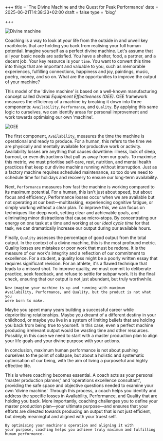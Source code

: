 +++
title = 'The Divine Machine and the Quest for Peak Performance'
date = 2025-06-21T14:38:33+02:00
draft = false
type = 'blog'

+++

![Divine machine](/images/blog/oee.png)

Coaching is a way to look at your life from the outside in and unveil key roadblocks that are holding you back from realising your full human potential. Imagine yourself as a perfect divine machine. Let's assume that all your basic needs are satisfied. You have a shelter, food, a partner, and a decent job. Your key resource is your <code>time</code>. You want to convert this time into things that are important and valuable to you, such as memorable experiences, fulfilling connections, happiness and joy, paintings, music, poetry, money, and so on. What are the opportunities to improve the output of your machine?

This model of the 'divine machine' is based on a well-known manufacturing concept called <em>Overall Equipment Effectiveness (OEE)</em>. OEE framework measures the efficiency of a machine by breaking it down into three components: <code>Availability</code>, <code>Performance</code>, and <code>Quality</code>. By applying this same logic to ourselves, we can identify areas for personal improvement and work towards optimising our own 'machine'.

![OEE](/images/blog/oee1.png)

The first component, <code>Availability</code>, measures the time the machine is operational and ready to produce. For a human, this refers to the time we are physically and mentally available for productive work or activity. Availability losses are anything that causes downtime: illness, lack of sleep, burnout, or even distractions that pull us away from our goals. To maximise this metric, we must prioritise self-care, rest, nutrition, and mental health practices that keep our divine machine running without interruption. Just as a factory machine requires scheduled maintenance, so too do we need to schedule time for holidays and recovery to ensure our long-term availability.

Next, <code>Performance</code> measures how fast the machine is working compared to its maximum potential. For a human, this isn't just about speed, but about focus and efficiency. Performance losses occur when we are available but not operating at our best—multitasking, experiencing cognitive fatigue, or simply working without a clear plan. To improve this, we can focus on techniques like deep work, setting clear and achievable goals, and eliminating minor distractions that cause micro-stops. By concentrating our energy on one task at a time and working at our <em>ideal cycle time</em> for that task, we can dramatically increase our output during our available hours.

Finally, <code>Quality</code> assesses the percentage of good output from the total output. In the context of a divine machine, this is the most profound metric. Quality losses are mistakes or poor work that must be redone. It is the measure of our work's integrity and a reflection of our commitment to excellence. For a student, a quality loss might be a poorly written essay that requires significant revision. For an athlete, it's a flawed technique that leads to a missed shot. To improve quality, we must commit to deliberate practice, seek feedback, and refuse to settle for subpar work. It is the final check, ensuring that our output is not just abundant, but truly worthwhile.

<code>Now imagine your machine is up and running with maximum Availability, Performance, and Quality, but the product is not what you were born to make.</code>

Maybe you spent many years building a successful career while deprioritising relationships. Maybe you dreamt of a different destiny in your childhood, or maybe you live in a system of limiting beliefs that are holding you back from being true to yourself. In this case, even a perfect machine producing irrelevant output would be wasting time and other resources. Possibly, in this case we need to start with a master production plan to align your life goals and your divine purpose with your actions.

In conclusion, maximum human performance is not about pushing ourselves to the point of collapse, but about a holistic and systematic optimisation of our being, with the aim of living a purposeful and highly effective life.

This is where coaching becomes essential. A coach acts as your personal 'master production planner,' and 'operations excellence consultant', providing the safe space and objective questions needed to examine your own 'divine machine.' Through this process, a coach helps you identify and address the specific losses in Availability, Performance, and Quality that are holding you back. More importantly, coaching challenges you to define your master production plan—your ultimate purpose—and ensures that your efforts are directed towards producing an output that is not just efficient, but deeply meaningful and aligned with your truest self.

<code>By optimising your machine's operation and aligning it with your purpose, coaching helps you achieve truly maximum and fulfilling human performance.</code>